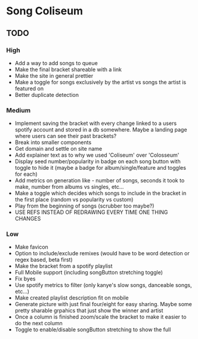 # Song Coliseum
## TODO
### High
- Add a way to add songs to queue
- Make the final bracket shareable with a link
- Make the site in general prettier
- Make a toggle for songs exclusively by the artist vs songs the artist is featured on
- Better duplicate detection
### Medium
- Implement saving the bracket with every change linked to a users spotify account and stored in a db somewhere. Maybe a landing page where users can see their past brackets?
- Break into smaller components
- Get domain and settle on site name
- Add explainer text as to why we used 'Coliseum' over 'Colosseum'
- Display seed number/popularity in badge on each song button with toggle to hide it (maybe a badge for album/single/feature and toggles for each)
- Add metrics on generation like - number of songs, seconds it took to make, number from albums vs singles, etc...
- Make a toggle which decides which songs to include in the bracket in the first place (random vs popularity vs custom)
- Play from the beginning of songs (scrubber too maybe?)
- USE REFS INSTEAD OF REDRAWING EVERY TIME ONE THING CHANGES

### Low
- Make favicon
- Option to include/exclude remixes (would have to be word detection or regex based, beta first)
- Make the bracket from a spotify playlist
- Full Mobile support (including songButton stretching toggle)
- Fix byes
- Use spotify metrics to filter (only kanye's slow songs, danceable songs, etc...)
- Make created playlist description fit on mobile
- Generate picture with just final four/eight for easy sharing. Maybe some pretty sharable grpahics that just show the winner and artist
- Once a column is finished zoom/scale the bracket to make it easier to do the next column
- Toggle to enable/disable songButton stretching to show the full